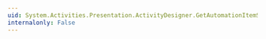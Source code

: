 ```yaml
---
uid: System.Activities.Presentation.ActivityDesigner.GetAutomationItemStatus
internalonly: False
---
```

